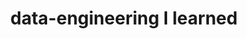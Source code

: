 ---
layout: archive
which_category: data-engineering
title: data-engineering I learned
permalink: /data-engineering/
---
